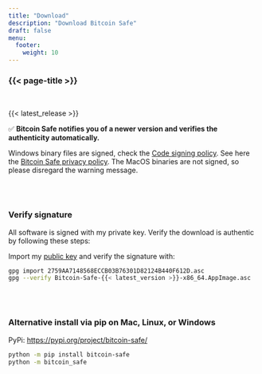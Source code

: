 ```yaml
---
title: "Download"
description: "Download Bitcoin Safe"
draft: false
menu:
  footer:
    weight: 10
---
```


### {{< page-title >}} 

<br>

{{< latest_release >}}


✅ **Bitcoin Safe notifies you of a newer version and verifies the authenticity automatically.**


Windows binary files are signed, check the [Code signing policy](/en/code-signing-policy). See here the   [Bitcoin Safe privacy policy](/en/code-signing-policy).  The  MacOS binaries are not signed, so please disregard the warning message.

<br>
<br>

###  Verify signature

All software is signed with my private key. Verify the download is authentic by following these steps:

Import my [public key](https://keys.openpgp.org/vks/v1/by-fingerprint/2759AA7148568ECCB03B76301D82124B440F612D) and verify the signature with:
```bash
gpg import 2759AA7148568ECCB03B76301D82124B440F612D.asc
gpg --verify Bitcoin-Safe-{{< latest_version >}}-x86_64.AppImage.asc
```





<br>

<br>


### Alternative install  via pip  on Mac, Linux, or Windows 
PyPi: https://pypi.org/project/bitcoin-safe/
```bash
python -m pip install bitcoin-safe
python -m bitcoin_safe
```
